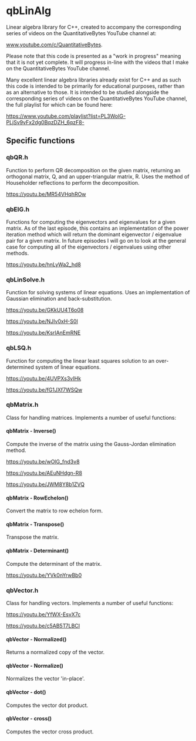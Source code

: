 # qbLinAlg
Linear algebra library for C++, created to accompany the corresponding series of videos on the QuantitativeBytes YouTube channel at:

www.youtube.com/c/QuantitativeBytes.

Please note that this code is presented as a "work in progress" meaning that it is not yet complete. It will progress in-line with the videos that I make on the QuantitativeBytes YouTube channel.

Many excellent linear algebra libraries already exist for C++ and as such this code is intended to be primarily for educational purposes, rather than as an alternative to those. It is intended to be studied alongside the corresponding series of videos on the QuantitativeBytes YouTube channel, the full playlist for which can be found here:

https://www.youtube.com/playlist?list=PL3WoIG-PLjSv9vFx2dg0BqzDZH_6qzF8-

## Specific functions

### qbQR.h

Function to perform QR decomposition on the given matrix, returning an orthogonal matrix, Q, and an upper-triangular matrix, R. Uses the method of Householder reflections to perform the decomposition.

https://youtu.be/MR54VHqhROw

### qbEIG.h

Functions for computing the eigenvectors and eigenvalues for a given matrix. As of the last episode, this contains an implementation of the power iteration method which will return the dominant eigenvector / eigenvalue pair for a given matrix. In future episodes I will go on to look at the general case for computing all of the eigenvectors / eigenvalues using other methods.

https://youtu.be/hnLyWa2_hd8

### qbLinSolve.h

Function for solving systems of linear equations. Uses an implementation of Gaussian elimination and back-substitution.

https://youtu.be/GKkUU4T6o08

https://youtu.be/NJIv0xH-S0I

https://youtu.be/KsrlAnEmRNE

### qbLSQ.h

Function for computing the linear least squares solution to an over-determined system of linear equations.

https://youtu.be/4UVPXs3vIHk

https://youtu.be/fG1JXf7WSQw

### qbMatrix.h

Class for handling matrices. Implements a number of useful functions:

#### qbMatrix - Inverse()

Compute the inverse of the matrix using the Gauss-Jordan elimination method.

https://youtu.be/wOlG_fnd3v8

https://youtu.be/AEuNHdgn-R8

https://youtu.be/JWM8Y8b1ZVQ

#### qbMatrix - RowEchelon()

Convert the matrix to row echelon form.

#### qbMatrix - Transpose()

Transpose the matrix.

#### qbMatrix - Determinant()

Compute the determinant of the matrix.

https://youtu.be/YVk0nYrwBb0

### qbVector.h

Class for handling vectors. Implements a number of useful functions:

https://youtu.be/YfWX-EsvX7c

https://youtu.be/c5AB5T7LBCI

#### qbVector - Normalized()

Returns a normalized copy of the vector.

#### qbVector - Normalize()

Normalizes the vector 'in-place'.

#### qbVector - dot()

Computes the vector dot product.

#### qbVector - cross()

Computes the vector cross product.
